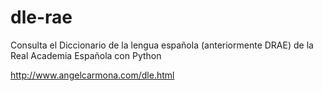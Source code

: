 # dle-rae
Consulta el Diccionario de la lengua española (anteriormente DRAE) de la Real Academia Española con Python

http://www.angelcarmona.com/dle.html
